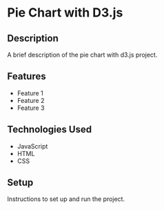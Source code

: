 # Pie Chart with D3.js

## Description

A brief description of the pie chart with d3.js project.

## Features

- Feature 1
- Feature 2
- Feature 3

## Technologies Used

- JavaScript
- HTML
- CSS

## Setup

Instructions to set up and run the project.
